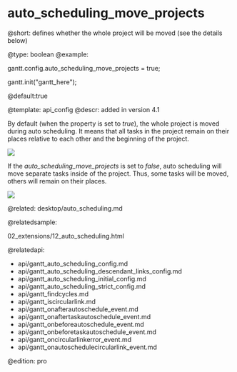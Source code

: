 auto_scheduling_move_projects
=============

@short:
	defines whether the whole project will be moved (see the details below)

@type: boolean
@example:

gantt.config.auto_scheduling_move_projects = true;

gantt.init("gantt_here");

@default:true

@template:	api_config
@descr:
added in version 4.1

By default (when the property is set to *true*), the whole project is moved during auto scheduling. It means that all tasks in the project remain on their places
relative to each other and the beginning of the project.

<img src="api/moving_project_true.png">

If the *auto_scheduling_move_projects* is set to *false*, auto scheduling will move separate tasks inside of the project. Thus, some tasks will be moved, others will
remain on their places.

<img src="api/moving_project_false.png">

@related:
desktop/auto_scheduling.md

@relatedsample:

02_extensions/12_auto_scheduling.html

@relatedapi:

- api/gantt_auto_scheduling_config.md
- api/gantt_auto_scheduling_descendant_links_config.md
- api/gantt_auto_scheduling_initial_config.md
- api/gantt_auto_scheduling_strict_config.md
- api/gantt_findcycles.md
- api/gantt_iscircularlink.md
- api/gantt_onafterautoschedule_event.md
- api/gantt_onaftertaskautoschedule_event.md
- api/gantt_onbeforeautoschedule_event.md
- api/gantt_onbeforetaskautoschedule_event.md
- api/gantt_oncircularlinkerror_event.md
- api/gantt_onautoschedulecircularlink_event.md


@edition:
pro
